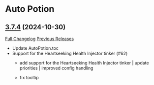 # Auto Potion

## [3.7.4](https://github.com/ollidiemaus/AutoPotion/tree/3.7.4) (2024-10-30)
[Full Changelog](https://github.com/ollidiemaus/AutoPotion/compare/3.7.3...3.7.4) [Previous Releases](https://github.com/ollidiemaus/AutoPotion/releases)

- Update AutoPotion.toc  
- Support for the Heartseeking Health Injector tinker (#62)  
    * add support for the Heartseeking Health Injector tinker | update priorities | improved config handling  
    * fix tooltip  